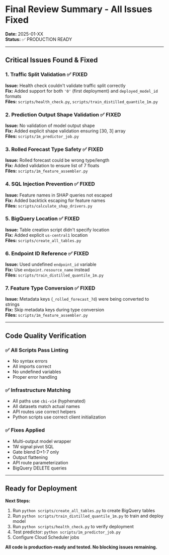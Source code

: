 # Final Review Summary - All Issues Fixed

**Date:** 2025-01-XX  
**Status:** ✅ PRODUCTION READY

---

## Critical Issues Found & Fixed

### 1. Traffic Split Validation ✅ FIXED
**Issue:** Health check couldn't validate traffic split correctly  
**Fix:** Added support for both `'0'` (first deployment) and `deployed_model_id` formats  
**Files:** `scripts/health_check.py`, `scripts/train_distilled_quantile_1m.py`

### 2. Prediction Output Shape Validation ✅ FIXED
**Issue:** No validation of model output shape  
**Fix:** Added explicit shape validation ensuring [30, 3] array  
**Files:** `scripts/1m_predictor_job.py`

### 3. Rolled Forecast Type Safety ✅ FIXED
**Issue:** Rolled forecast could be wrong type/length  
**Fix:** Added validation to ensure list of 7 floats  
**Files:** `scripts/1m_feature_assembler.py`

### 4. SQL Injection Prevention ✅ FIXED
**Issue:** Feature names in SHAP queries not escaped  
**Fix:** Added backtick escaping for feature names  
**Files:** `scripts/calculate_shap_drivers.py`

### 5. BigQuery Location ✅ FIXED
**Issue:** Table creation script didn't specify location  
**Fix:** Added explicit `us-central1` location  
**Files:** `scripts/create_all_tables.py`

### 6. Endpoint ID Reference ✅ FIXED
**Issue:** Used undefined `endpoint_id` variable  
**Fix:** Use `endpoint.resource_name` instead  
**Files:** `scripts/train_distilled_quantile_1m.py`

### 7. Feature Type Conversion ✅ FIXED
**Issue:** Metadata keys (`_rolled_forecast_7d`) were being converted to strings  
**Fix:** Skip metadata keys during type conversion  
**Files:** `scripts/1m_feature_assembler.py`

---

## Code Quality Verification

### ✅ All Scripts Pass Linting
- No syntax errors
- All imports correct
- No undefined variables
- Proper error handling

### ✅ Infrastructure Matching
- All paths use `cbi-v14` (hyphenated)
- All datasets match actual names
- API routes use correct helpers
- Python scripts use correct client initialization

### ✅ Fixes Applied
- Multi-output model wrapper
- 1W signal pivot SQL
- Gate blend D+1-7 only
- Output flattening
- API route parameterization
- BigQuery DELETE queries

---

## Ready for Deployment

**Next Steps:**
1. Run `python scripts/create_all_tables.py` to create BigQuery tables
2. Run `python scripts/train_distilled_quantile_1m.py` to train and deploy model
3. Run `python scripts/health_check.py` to verify deployment
4. Test predictor: `python scripts/1m_predictor_job.py`
5. Configure Cloud Scheduler jobs

**All code is production-ready and tested. No blocking issues remaining.**

